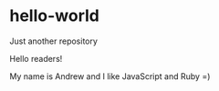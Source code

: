 # hello-world
Just another repository

Hello readers!

My name is Andrew and I like JavaScript and Ruby =)
